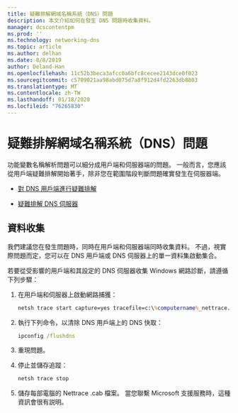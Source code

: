 ```yaml
---
title: 疑難排解網域名稱系統（DNS）問題
description: 本文介紹如何在發生 DNS 問題時收集資料。
manager: dcscontentpm
ms.prod: ''
ms.technology: networking-dns
ms.topic: article
ms.author: delhan
ms.date: 8/8/2019
author: Deland-Han
ms.openlocfilehash: 11c52b3beca3afcc0a6bfc8cecee2143dce0f023
ms.sourcegitcommit: c5709021aa98abd075d7a8f912d4fd2263db8803
ms.translationtype: MT
ms.contentlocale: zh-TW
ms.lasthandoff: 01/18/2020
ms.locfileid: "76265830"
---
```

# <a name="troubleshooting-domain-name-system-dns-issues"></a>疑難排解網域名稱系統（DNS）問題
 
功能變數名稱解析問題可以細分成用戶端和伺服器端的問題。 一般而言，您應該從用戶端疑難排解開始著手，除非您在範圍階段判斷問題確實發生在伺服器端。

- [對 DNS 用戶端進行疑難排解](troubleshoot-dns-client.md)

- [疑難排解 DNS 伺服器](troubleshoot-dns-server.md)
 
## <a name="data-collection"></a>資料收集
 
我們建議您在發生問題時，同時在用戶端和伺服器端同時收集資料。 不過，視實際問題而定，您可以在 DNS 用戶端或 DNS 伺服器上的單一資料集啟動集合。
 
若要從受影響的用戶端和其設定的 DNS 伺服器收集 Windows 網路診斷，請遵循下列步驟：

1. 在用戶端和伺服器上啟動網路捕獲：

   ```cmd
   netsh trace start capture=yes tracefile=c:\%computername%_nettrace.etl
   ```

2. 執行下列命令，以清除 DNS 用戶端上的 DNS 快取：

   ```cmd
   ipconfig /flushdns
   ```

3. 重現問題。

4. 停止並儲存追蹤：

   ```cmd
   netsh trace stop
   ```

5. 儲存每部電腦的 Nettrace .cab 檔案。 當您聯繫 Microsoft 支援服務時，這種資訊會很有説明。